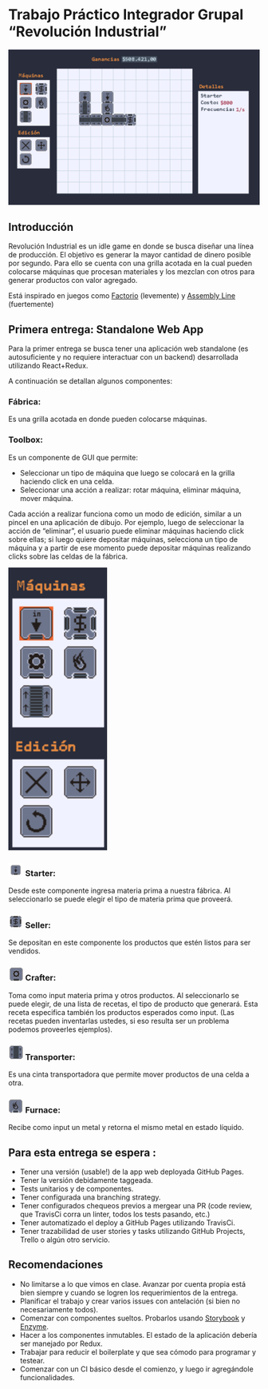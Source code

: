 # Trabajo Práctico Integrador Grupal “Revolución Industrial”

![web](img/web.png)

## Introducción
Revolución Industrial es un idle game en donde se busca diseñar una línea de producción. El objetivo es generar la mayor cantidad de dinero posible por segundo. Para ello se cuenta con una grilla acotada en la cual pueden colocarse máquinas que procesan materiales y los mezclan con otros para generar productos con valor agregado.

Está inspirado en juegos como [Factorio](https://www.factorio.com/) (levemente) y [Assembly Line](https://play.google.com/store/apps/details?id=com.olympus.assemblyline) (fuertemente)

## Primera entrega: Standalone Web App

Para la primer entrega se busca tener una aplicación web standalone (es autosuficiente y no requiere interactuar con un backend) desarrollada utilizando React+Redux.

A continuación se detallan algunos componentes:

### Fábrica:
Es una grilla acotada en donde pueden colocarse máquinas.

### Toolbox:
Es un componente de GUI que permite:

 * Seleccionar un tipo de máquina que luego se colocará en la grilla haciendo click en una celda.
 * Seleccionar una acción a realizar: rotar máquina, eliminar máquina, mover máquina.

Cada acción a realizar funciona como un modo de edición, similar a un pincel en una aplicación de dibujo. Por ejemplo, luego de seleccionar la acción de “eliminar”, el usuario puede eliminar máquinas haciendo click sobre ellas; si luego quiere depositar máquinas, selecciona un tipo de máquina y a partir de ese momento puede depositar máquinas realizando clicks sobre las celdas de la fábrica.

![toolbox-image](img/toolbox.png)

### ![started-image](img/started.png) Starter: 
Desde este componente ingresa materia prima a nuestra fábrica.
Al seleccionarlo se puede elegir el tipo de materia prima que proveerá.

### ![seller-image](img/seller.png) Seller: 
Se depositan en este componente los productos que estén listos para ser vendidos.

### ![crafter-image](img/crafter.png) Crafter:
Toma como input materia prima y otros productos.
Al seleccionarlo se puede elegir, de una lista de recetas,  el tipo de producto que generará. Esta receta especifica también los productos esperados como input.
(Las recetas pueden inventarlas ustedes, si eso resulta ser un problema podemos proveerles ejemplos).

### ![transporter-image](img/transporter.png) Transporter:
Es una cinta transportadora que permite mover productos de una celda a otra.

### ![furnace-image](img/furnace.png) Furnace:
Recibe como input un metal y retorna el mismo metal en estado líquido.

## Para esta entrega se espera :
* Tener una versión (usable!) de la app web deployada GitHub Pages.
* Tener la versión debidamente taggeada.
* Tests unitarios y de componentes.
* Tener configurada una branching strategy.
* Tener configurados chequeos previos a mergear una PR (code review, que TravisCi corra un linter, todos los tests pasando, etc.)
* Tener automatizado el deploy a GitHub Pages utilizando TravisCi.
* Tener trazabilidad de user stories y tasks utilizando GitHub Projects, Trello o algún otro servicio.

## Recomendaciones
* No limitarse a lo que vimos en clase. Avanzar por cuenta propia está bien siempre y cuando se logren los requerimientos de la entrega.
* Planificar el trabajo y crear varios issues con antelación (si bien no necesariamente todos).
* Comenzar con componentes sueltos. Probarlos usando [Storybook](https://github.com/storybooks/storybook) y [Enzyme](https://airbnb.io/enzyme/).
* Hacer a los componentes inmutables. El estado de la aplicación debería ser manejado por Redux.
* Trabajar para reducir el boilerplate y que sea cómodo para programar y testear.
* Comenzar con un CI básico desde el comienzo, y luego ir agregándole funcionalidades.
